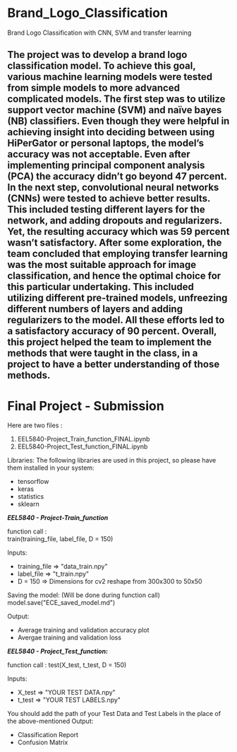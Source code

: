 # Brand_Logo_Classification
Brand Logo Classification with CNN, SVM and transfer learning

The project was to develop a brand logo classification model. To achieve this goal, various machine learning models were tested from simple models to more advanced complicated models. The first step was to utilize support vector machine (SVM) and naïve bayes (NB) classifiers. Even though they were helpful in achieving insight into deciding between using HiPerGator or personal laptops, the model’s accuracy was not acceptable. Even after implementing principal component analysis (PCA) the accuracy didn’t go beyond 47 percent. In the next step, convolutional neural networks (CNNs) were tested to achieve better results. This included testing different layers for the network, and adding dropouts and regularizers. Yet, the resulting accuracy which was 59 percent wasn’t satisfactory. After some exploration, the team concluded that employing transfer learning was the most suitable approach for image classification, and hence the optimal choice for this particular undertaking. This included utilizing different pre-trained models, unfreezing different numbers of layers and adding regularizers to the model. All these efforts led to a satisfactory accuracy of 90 percent. Overall, this project helped the team to implement the methods that were taught in the class, in a project to have a better understanding of those methods.
------------------
# Final Project - Submission

Here are two files : 
1. EEL5840-Project_Train_function_FINAL.ipynb
2. EEL5840-Project_Test_function_FINAL.ipynb

Libraries:
The following libraries are used in this project, so please have them installed in your system:
* tensorflow
* keras
* statistics
* sklearn

_____________EEL5840 - Project-Train_function_____________

function call :  
train(training_file, label_file, D = 150)

Inputs:
* training_file => "data_train.npy"
* label_file => "t_train.npy"
* D = 150 => Dimensions for cv2 reshape from 300x300 to 50x50

Saving the model: (Will be done during function call)
model.save("ECE_saved_model.md")

Output:
* Average training and validation accuracy plot
* Avergae training and validation loss


_____________EEL5840 - Project_Test_function:_____________

function call : 
test(X_test, t_test, D = 150)

Inputs:
* X_test => "YOUR TEST DATA.npy"
* t_test => "YOUR TEST LABELS.npy"

You should add the path of your Test Data and Test Labels in the place of the above-mentioned 
Output:
* Classification Report
* Confusion Matrix
